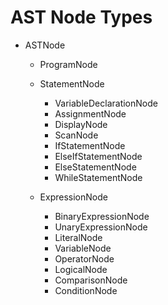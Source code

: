 # AST Node Types

- ASTNode
  - ProgramNode
  - StatementNode
    - VariableDeclarationNode
    - AssignmentNode
    - DisplayNode
    - ScanNode
    - IfStatementNode
    - ElseIfStatementNode
    - ElseStatementNode
    - WhileStatementNode

  - ExpressionNode
    - BinaryExpressionNode
    - UnaryExpressionNode
    - LiteralNode
    - VariableNode
    - OperatorNode
    - LogicalNode
    - ComparisonNode
    - ConditionNode